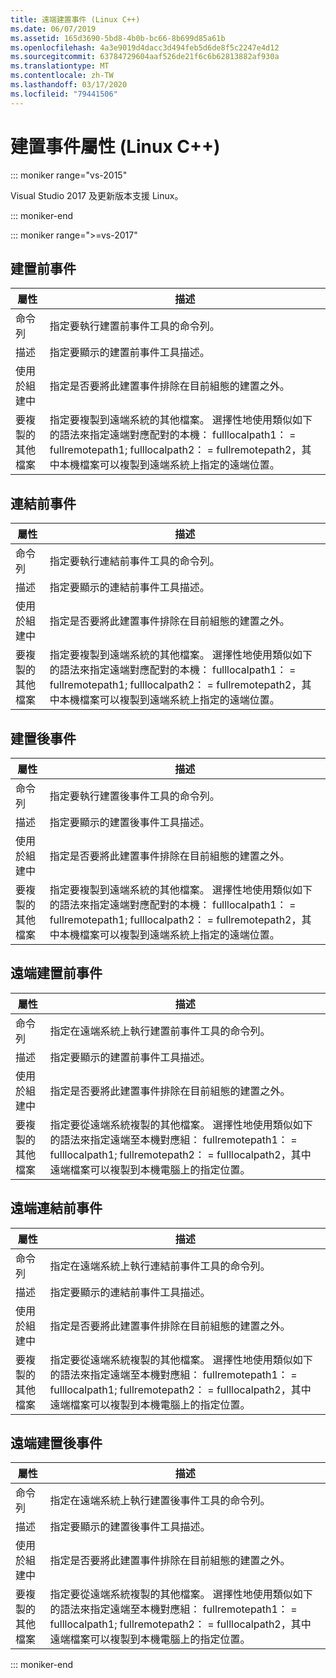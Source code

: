 ```yaml
---
title: 遠端建置事件 (Linux C++)
ms.date: 06/07/2019
ms.assetid: 165d3690-5bd8-4b0b-bc66-8b699d85a61b
ms.openlocfilehash: 4a3e9019d4dacc3d494feb5d6de8f5c2247e4d12
ms.sourcegitcommit: 63784729604aaf526de21f6c6b62813882af930a
ms.translationtype: MT
ms.contentlocale: zh-TW
ms.lasthandoff: 03/17/2020
ms.locfileid: "79441506"
---
```

# <a name="build-event-properties-linux-c"></a>建置事件屬性 (Linux C++)

::: moniker range="vs-2015"

Visual Studio 2017 及更新版本支援 Linux。

::: moniker-end

::: moniker range=">=vs-2017"

## <a name="pre-build-event"></a>建置前事件

| 屬性 | 描述 |
|--|--|
| 命令列 | 指定要執行建置前事件工具的命令列。 |
| 描述 | 指定要顯示的建置前事件工具描述。 |
| 使用於組建中 | 指定是否要將此建置事件排除在目前組態的建置之外。 |
| 要複製的其他檔案 | 指定要複製到遠端系統的其他檔案。 選擇性地使用類似如下的語法來指定遠端對應配對的本機： fulllocalpath1： = fullremotepath1; fulllocalpath2： = fullremotepath2，其中本機檔案可以複製到遠端系統上指定的遠端位置。 |

## <a name="pre-link-event"></a>連結前事件

| 屬性 | 描述 |
|--|--|
| 命令列 | 指定要執行連結前事件工具的命令列。 |
| 描述 | 指定要顯示的連結前事件工具描述。 |
| 使用於組建中 | 指定是否要將此建置事件排除在目前組態的建置之外。 |
| 要複製的其他檔案 | 指定要複製到遠端系統的其他檔案。 選擇性地使用類似如下的語法來指定遠端對應配對的本機： fulllocalpath1： = fullremotepath1; fulllocalpath2： = fullremotepath2，其中本機檔案可以複製到遠端系統上指定的遠端位置。 |

## <a name="post-build-event"></a>建置後事件

| 屬性 | 描述 |
|--|--|
| 命令列 | 指定要執行建置後事件工具的命令列。 |
| 描述 | 指定要顯示的建置後事件工具描述。 |
| 使用於組建中 | 指定是否要將此建置事件排除在目前組態的建置之外。 |
| 要複製的其他檔案 | 指定要複製到遠端系統的其他檔案。 選擇性地使用類似如下的語法來指定遠端對應配對的本機： fulllocalpath1： = fullremotepath1; fulllocalpath2： = fullremotepath2，其中本機檔案可以複製到遠端系統上指定的遠端位置。 |

## <a name="remote-pre-build-event"></a>遠端建置前事件

| 屬性 | 描述 |
|--|--|
| 命令列 | 指定在遠端系統上執行建置前事件工具的命令列。 |
| 描述 | 指定要顯示的建置前事件工具描述。 |
| 使用於組建中 | 指定是否要將此建置事件排除在目前組態的建置之外。 |
| 要複製的其他檔案 | 指定要從遠端系統複製的其他檔案。 選擇性地使用類似如下的語法來指定遠端至本機對應組： fullremotepath1： = fulllocalpath1; fullremotepath2： = fulllocalpath2，其中遠端檔案可以複製到本機電腦上的指定位置。 |

## <a name="remote-pre-link-event"></a>遠端連結前事件

| 屬性 | 描述 |
|--|--|
| 命令列 | 指定在遠端系統上執行連結前事件工具的命令列。 |
| 描述 | 指定要顯示的連結前事件工具描述。 |
| 使用於組建中 | 指定是否要將此建置事件排除在目前組態的建置之外。 |
| 要複製的其他檔案 | 指定要從遠端系統複製的其他檔案。 選擇性地使用類似如下的語法來指定遠端至本機對應組： fullremotepath1： = fulllocalpath1; fullremotepath2： = fulllocalpath2，其中遠端檔案可以複製到本機電腦上的指定位置。 |

## <a name="remote-post-build-event"></a>遠端建置後事件

| 屬性 | 描述 |
|--|--|
| 命令列 | 指定在遠端系統上執行建置後事件工具的命令列。 |
| 描述 | 指定要顯示的建置後事件工具描述。 |
| 使用於組建中 | 指定是否要將此建置事件排除在目前組態的建置之外。 |
| 要複製的其他檔案 | 指定要從遠端系統複製的其他檔案。 選擇性地使用類似如下的語法來指定遠端至本機對應組： fullremotepath1： = fulllocalpath1; fullremotepath2： = fulllocalpath2，其中遠端檔案可以複製到本機電腦上的指定位置。 |

::: moniker-end
